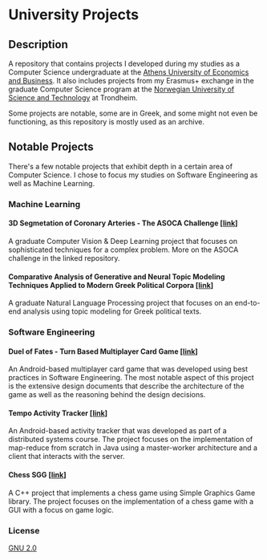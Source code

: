 # University Projects

## Description
A repository that contains projects I developed during my studies as a Computer Science undergraduate at the [Athens University of Economics and Business](https://www.dept.aueb.gr/en/infotech-overview-en). It also includes projects from my Erasmus+ exchange in the graduate Computer Science program at the [Norwegian University of Science and Technology](https://www.ntnu.edu/) at Trondheim.

Some projects are notable, some are in Greek, and some might not even be functioning, as this repository is mostly used as an archive.

## Notable Projects

There's a few notable projects that exhibit depth in a certain area of Computer Science. I chose to focus my studies on Software Engineering as well as Machine Learning. 

### Machine Learning

#### 3D Segmetation of Coronary Arteries - The ASOCA Challenge [[link](https://github.com/DionGR/3d-segmentation-coronary-arteries-asoca)]

A graduate Computer Vision & Deep Learning project that focuses on sophisticated techniques for a complex problem. More on the ASOCA challenge in the linked repository.

#### Comparative Analysis of Generative and Neural Topic Modeling Techniques Applied to Modern Greek Political Corpora [[link](https://github.com/DionGR/greek-pm-topic-modeling)]

A graduate Natural Language Processing project that focuses on an end-to-end analysis using topic modeling for Greek political texts. 

### Software Engineering

#### Duel of Fates - Turn Based Multiplayer Card Game [[link](https://github.com/DionGR/duel-of-fates)]

An Android-based multiplayer card game that was developed using best practices in Software Engineering. The most notable aspect of this project is the extensive design documents that describe the architecture of the game as well as the reasoning behind the design decisions.

#### Tempo Activity Tracker [[link](https://github.com/DionGR/distributed-activity-tracker)]

An Android-based activity tracker that was developed as part of a distributed systems course. The project focuses on the implementation of map-reduce from scratch in Java using a master-worker architecture and a client that interacts with the server. 

#### Chess SGG [[link](https://github.com/DionGR/Chess_SGG)]

A C++ project that implements a chess game using Simple Graphics Game library. The project focuses on the implementation of a chess game with a GUI with a focus on game logic.

### License

[GNU 2.0](https://www.gnu.org/licenses/old-licenses/gpl-2.0.en.html)
